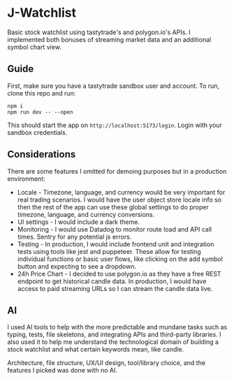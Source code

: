 # J-Watchlist

Basic stock watchlist using tastytrade's and polygon.io's APIs. I implemented both bonuses of streaming market data and an additional symbol chart view.

## Guide
First, make sure you have a tastytrade sandbox user and account.
To run, clone this repo and run:
```
npm i
npm run dev -- --open
```

This should start the app on `http://localhost:5173/login`. Login with your sandbox credentials.

## Considerations

There are some features I omitted for demoing purposes but in a production environment:

- Locale - Timezone, language, and currency would be very important for real trading scenarios. I would have the user object store locale info so then the rest of the app can use these global settings to do proper timezone, language,  and currency conversions.
- UI settings  - I would include a dark theme. 
- Monitoring - I would use Datadog to monitor route load and API call times. Sentry for any potential js errors.
- Testing - In production, I would include frontend unit and integration tests using tools like jest and puppeteer. These allow for testing individual functions or basic user flows, like clicking on the add symbol button and expecting to see a dropdown.
- 24h Price Chart - I decided to use polygon.io as they have a free REST endpoint to get historical candle data. In production, I would have access to paid streaming URLs so I can stream the candle data live.

## AI

I used AI tools to help with the more predictable and mundane tasks such as typing, tests, file skeletons, and integrating APIs and third-party libraries. I also used it to help me understand the technological domain of building a stock watchlist and what certain keywords mean, like candle. 

Architecture, file structure, UX/UI design, tool/library choice, and the features I picked was done with no AI.

